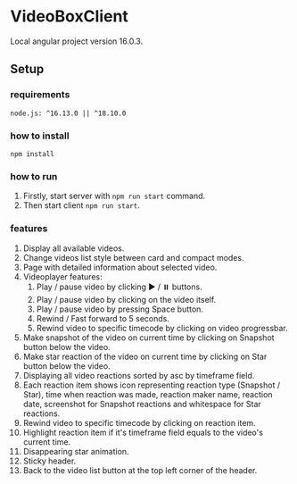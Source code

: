# VideoBoxClient

Local angular project version 16.0.3.

## Setup

### requirements
`node.js: ^16.13.0 || ^18.10.0`

### how to install
`npm install`

### how to run
1. Firstly, start server with `npm run start` command.
2. Then start client `npm run start`.

### features

1. Display all available videos.
2. Change videos list style between card and compact modes.
3. Page with detailed information about selected video.
4. Videoplayer features:
   1. Play / pause video by clicking ▶️ / ⏸️ buttons.
   2. Play / pause video by clicking on the video itself.
   3. Play / pause video by pressing Space button.
   4. Rewind / Fast forward to 5 seconds.
   5. Rewind video to specific timecode by clicking on video progressbar.
5. Make snapshot of the video on current time by clicking on Snapshot button below the video.
6. Make star reaction of the video on current time by clicking on Star button below the video.
7. Displaying all video reactions sorted by asc by timeframe field.
8. Each reaction item shows icon representing reaction type (Snapshot / Star), time when reaction was made, reaction maker name, reaction date, screenshot for Snapshot reactions and whitespace for Star reactions.
9. Rewind video to specific timecode by clicking on reaction item.
10. Highlight reaction item if it's timeframe field equals to the video's current time.
11. Disappearing star animation.
12. Sticky header.
13. Back to the video list button at the top left corner of the header.
